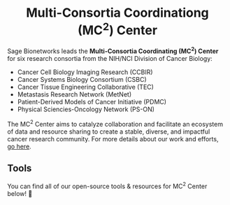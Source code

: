 <h1 align="center">
  Multi-Consortia Coordinationg (MC<sup>2</sup>) Center
  <br>
</h1>

Sage Bionetworks leads the **Multi-Consortia Coordinating (MC<sup>2</sup>) Center** for six research consortia from the NIH/NCI Division of Cancer Biology:
* Cancer Cell Biology Imaging Research (CCBIR)
* Cancer Systems Biology Consortium (CSBC)
* Cancer Tissue Engineering Collaborative (TEC)
* Metastasis Research Network (MetNet)
* Patient-Derived Models of Cancer Initiative (PDMC)
* Physical Sciencies-Oncology Network (PS-ON)

The MC<sup>2</sup> Center aims to catalyze collaboration and facilitate an ecosystem of data and resource sharing to create a stable, diverse, and impactful cancer research community.  For more details about our work and efforts, [go here](https://doi.org/10.7303/syn7080714).

## Tools 
You can find all of our open-source tools & resources for MC<sup>2</sup> Center below! 🎉
